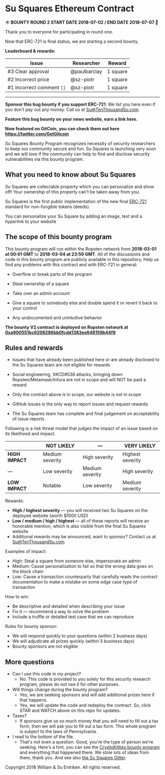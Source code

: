# Su Squares Ethereum Contract

**:sunny: BOUNTY ROUND 2 START DATE 2018-07-02 / END DATE 2018-07-07 :crescent_moon:**

Thank you to everyone for participating in round one.

Now that ERC-721 is final status, we are starting a second bounty.

**Leaderboard & rewards:**

| Issue                     | Researcher   | Reward            |
| ------------------------- | ------------ | ----------------- |
| #3 Clear approval         | @paulbarclay | 1 square          |
| #2 Incorrect price        | @sz-piotr    | 1 square          |
| #1 Incorrect comment `[]` | @sz-piotr    | 1 square          |

---

**Sponsor this bug bounty if you support ERC-721**. We list you here even if you don't pay out any money. Call us at Su@TenThousandSu.com.

**Feature this bug bounty on your news website, earn a link here.**

**Now featured on GitCoin, you can check them out here https://twitter.com/GetGitcoin**

Su Squares Bounty Program recognizes necessity of security researchers to keep our community secure and fun. Su Squares is launching very soon and we will love if the community can help to find and disclose security vulnerabilities via this bounty program.

## What you need to know about Su Squares

Su Squares are collectable property which you can personalize and show off! Your ownership of this property can't be taken away from you.

Su Squares is the first public implementation of the new final [ERC-721](https://github.com/ethereum/eips/issues/721) standard for non-fungible tokens (deeds).

You can personalize your Su Square by adding an image, text and a hyperlink to your website

## The scope of this bounty program

This bounty program will run within the Ropsten network from **2018-03-01 at 00:01 GMT** to **2018-03-04 at 23:59 GMT**. All of the discussions and code in this bounty program are publicly available in this repository. Help us find any problems with this contract and with ERC-721 in general:

- Overflow or break parts of the program

- Steal ownership of a square

- Take over an admin account

- Give a square to somebody else and double spend it or revert it back to your control

- Any undocumented and unintuitive behavior

**The bounty V2 contract is deployed on Ropsten network at [0xa900551bc6208286bb0fcdd1383ee648159b44f9](https://ropsten.etherscan.io/address/0xa900551bc6208286bb0fcdd1383ee648159b44f9)**

## Rules and rewards

- Issues that have already been published here or are already disclosed to the Su Squares team are not eligible for rewards

- Social engineering, XKCD#538 attacks, bringing down Ropsten/Metamask/Infura are not in scope and will NOT be paid a reward

- Only the contract above is in scope, our website is not in scope

- GitHub issues is the only way to report issues and request rewards

- The Su Squares team has complete and final judgement on acceptability of issue reports

Following is a risk threat model that judges the impact of an issue based on its likelihood and impact.

|                 | NOT LIKELY      | —               | VERY LIKELY      |
| --------------- | --------------- | --------------- | ---------------- |
| **HIGH IMPACT** | Medium severity | High severity   | Highest severity |
| —               | Low severity    | Medium severity | High severity    |
| **LOW IMPACT**  | Notable         | Low severity    | Medium severity  |

Rewards:

* **High / highest severity** — you will received two Su Squares on the deployed website (worth $1000 USD)
* **Low / medium / high / highest** — all of these reports will receive an honorable mention, which is also visible from the final Su Squares website
* Additional rewards may be announced, want to sponsor? Contact us at Su@TenThousandSu.com

Examples of impact:

* High: Steal a square from someone else, impersonate an admin
* Medium: Cause personalization to fail so that the wrong data goes on the block chain
* Low: Cause a transaction counterparty that carefully reads the contract documentation to make a mistake on some edge case type of transaction

How to win:

* Be descriptive and detailed when describing your issue
* Fix it — recommend a way to solve the problem
* Include a truffle or detailed test case that we can reproduce

Rules for bounty sponsor:

* We will respond quickly to your questions (within 2 business days)
* We will adjudicate all prizes quickly (within 5 business days)
* Bounty sponsors are not eligible

## More questions

* Can I use this code in my project?
  * No. This code is provided to you solely for this security research program, please do not use it for other purposes.
* Will things change during the bounty program?
  * Yes, we are seeking sponsors and will add additional prizes here if that happens.
  * Yes, we will update the code and redeploy the contract. So, click STAR and WATCH above on this repo for updates.
* Taxes?
  * If sponsors give us so much money that you will need to fill out a tax form, then we will ask you to fill out a tax form. This whole program is subject to the laws of Pennsylvania.
* I read to the bottom of the file.
  *  That's not even a question. Good, you're the type of person we're seeking. Here's a hint, you can see the [CryptoKitties bounty program](https://github.com/axiomzen/cryptokitties-bounty) and everything that happened there. We stole lots of ideas from them, thank you. And see also [the Su Squares Gitter](https://gitter.im/Su-Squares/Lobby#).

Copyright 2018 William & Su Entriken. All rights reserved.
